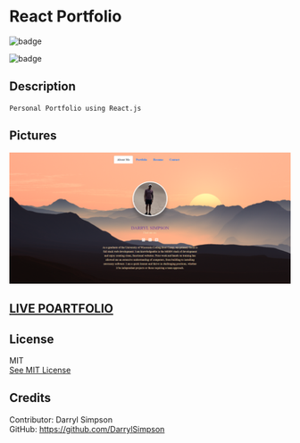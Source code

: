 # React Portfolio

![badge](https://img.shields.io/badge/Javascript-50%25-red)

![badge](https://img.shields.io/badge/JSX-50%25-red)

  ## Description
    Personal Portfolio using React.js



  <!-- ## Table of Contents

  * [Pcitures](#pictures)
  * [License](#license)
  * [Credits](#credits) -->

  
  ## Pictures

  ![ScreenShot1of1](src/bgImage/image01.png)
  

  ## <a href="https://darrylsimpson.github.io/react-portfolio/" target="_blank">LIVE POARTFOLIO</a>

      
  ## License
  MIT
  <br>
  [See MIT License](https://choosealicense.com/licenses/mit)



 ## Credits
    
  Contributor: Darryl Simpson  
  GitHub: https://github.com/DarrylSimpson